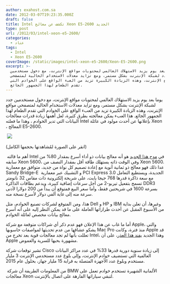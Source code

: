 ```yaml
---
author: exahost.com.sa
date: 2012-03-07T19:23:35.000Z
draft: false
title: Intel تكشف عن معالج Xeon E5-2600 الجديد
type: post
url: /2012/03/intel-xeon-e5-2600/
categories:
  - عتاد
tags:
  - Intel
  - Xeon E5-2600
coverImage: /static/images/intel-xeon-e5-2600/Xeon-E5-2600.png
excerpt: >-
  يوما بعد يوم يزيد الاستهلاك العالمي لمحتويات مواقع الإنترنت، مع دخول مستخدمين
  جدد لشبكة الإنترنت بشكل مستمر، ومع تزايد معدلات الاستخدام الحالية لمتصفحي
  مواقع الإنترنت، وهذه الزيادة الكبيرة تزيد من العبء الواقع على الخوادم التي
  تقدم الطعام لهذا الجمهور الجائع.
---
```

يوما بعد يوم يزيد الاستهلاك العالمي لمحتويات مواقع الإنترنت، مع دخول مستخدمين جدد لشبكة الإنترنت بشكل مستمر، ومع تزايد معدلات الاستخدام الحالية لمتصفحي مواقع الإنترنت، وهذه الزيادة الكبيرة تزيد من العبء الواقع على الخوادم التي تقدم الطعام لهذا الجمهور الجائع. هذا العبء يمكن معالجته بطرق كثيرة، لعل أهمها زيادة قدرات معالجات البيانات التي تدير الخوادم ، وهذا ما فعلته Intel بإعلانها عن أحدث مولود في عائلة Xeon ، المعالج E5-2600.

 ![](/static/images/intel-xeon-e5-2600/Xeon-E5-2600.png)

(انقر على الصورة لمُشاهدتها بحجمها الكامل)

 أهم ما قالته Intel في [مدح هذا الجديد](http://www.intel.com/content/www/us/en/processors/xeon/xeon-processor-5000-sequence.html) هو أنه معالج بيانات ذو أداء أسرع بمقدار 80% من سابقه Xeon 5600، وفي الوقت ذاته يستهلك طاقة أقل بمقدار النصف من Xeon 5600. عدا ذلك فهو معالج ذو ثمانية أنوية مع إعادة تصميم كل نواة من جديد، متوافق مع معمارية Sandy Bridge-E  و التشبيك عبر معمارية PCI Express 3.0 الجديدة، ويستطيع التعامل مع سعة ذاكرة قدرها 768 جيجا بايت، على شريحة إلكترونية ذات مقاس 32 نانومتر تسمح بتفعيل تيربو-2 من أجل سرعات إضافية كبيرة، ويدعم بطاقات الذاكرة DDR3 بسرعة 1600 في شريحتين فقط، وأما سعر البيع فمتوقع أن يبدأ من 200 دولارا لأدنى سرعة منه إلى غاية ألفي دولار لأسرع نسخة منه.

هذا، ومن المتوقع لشركات تصنيع الخوادم، مثل Dell و HP و IBM وغيرها، أن تعلن بداية من الأسبوع المقبل عن أحدث طرازاتها العاملة على ما قد يمكن النظر إليه على أنه أسرع معالج بيانات مخصص لعائلة الخوادم.

أما ما غاب عن هذا الإعلان فهو عدم ذكر أي شراكات متوقعة مع شركة Apple، والتي يشكو عشاقها من عدم تحديثها لمواصفات حاسوبها Mac Pro منذ فترة، وكانت Apple قد تعللت بأنها لم تجد معالجات قوية بعد تخرج من Intel، وهذا الجديد [يفند هذا العذر](http://www.electronista.com/articles/12/03/06/intel.xeon.e5.2600.given.official.arrival/)، على أن Apple مشهورة بحبها للسرية والغموض.

تشير توقعات شركة Cisco إلى زيادة سنوية دورية قدرها 33% في عدد مراكز البيانات العالمية التي تستضيف خوادم الإنترنت، وإلى بلوغ عدد مستخدمي الإنترنت 3 مليار مستخدم وبلوغ عدد الأجهزة المتصلة به قرابة 15 مليار جهاز، بحلول عام 2015.

 من المعلومات الطريفة أن شركة BMW الألمانية الشهيرة تستخدم خوادم تعمل على معالجات Xeon لتبقي سياراتها الفارهة على اتصال بالإنترنت.
